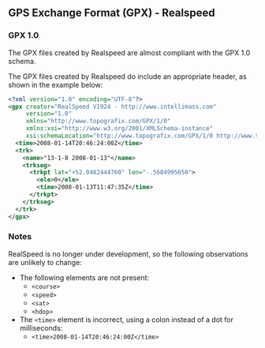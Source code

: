 ## GPS Exchange Format (GPX) - Realspeed

### GPX 1.0

The GPX files created by Realspeed are almost compliant with the GPX 1.0 schema.

The GPX files created by Realspeed do include an appropriate header, as shown in the example below:

```xml
<?xml version="1.0" encoding="UTF-8"?>
<gpx creator="RealSpeed V1924 - http://www.intellimass.com"
     version="1.0"
     xmlns="http://www.topografix.com/GPX/1/0"
     xmlns:xsi="http://www.w3.org/2001/XMLSchema-instance"
     xsi:schemaLocation="http://www.topografix.com/GPX/1/0 http://www.topografix.com/GPX/1/0/gpx.xsd">
  <time>2008-01-14T20:46:24:00Z</time>
  <trk>
    <name>"13-1-8 2008-01-13"</name>
    <trkseg>
      <trkpt lat="+52.0482444760" lon="-.5684995650">
        <ele>0</ele>
        <time>2008-01-13T11:47:35Z</time>
      </trkpt>
    </trkseg>
  </trk>
</gpx>
```



### Notes

RealSpeed is no longer under development, so the following observations are unlikely to change:

- The following elements are not present:
  - `<course>`
  - `<speed>`
  - `<sat>`
  - `<hdop>`
- The `<time>` element is incorrect, using a colon instead of a dot for milliseconds:
  - `<time>2008-01-14T20:46:24:00Z</time>`

